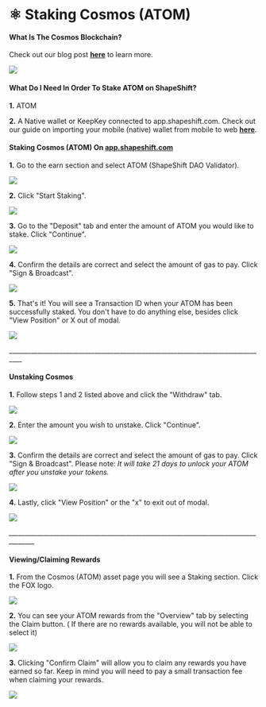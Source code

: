 # ⚛ Staking Cosmos (ATOM)

#### What Is The Cosmos Blockchain?

Check out our blog post [**here**](https://medium.com/@ShapeShift.com/shapeshift-integrates-cosmos-functionality-for-native-wallet-users-6974c03086ad) to learn more.

![](<../../.gitbook/assets/image (30) (1).png>)

#### What Do I Need In Order To Stake ATOM on ShapeShift?

**1.** ATOM

**2.** A Native wallet or KeepKey connected to app.shapeshift.com. Check out our guide on importing your mobile (native) wallet from mobile to web [**here**](https://app.gitbook.com/s/72REb8nWCxIowqCRZG08/help-desk/app.shapeshift/import-your-seed-phrase-from-the-mobile-app-to-web).

#### Staking Cosmos (ATOM) On [**app.shapeshift.com**](https://app.shapeshift.com/dashboard)

**1.** Go to the earn section and select ATOM (ShapeShift DAO Validator).

![](<../../.gitbook/assets/image (105).png>)

**2.** Click "Start Staking".

![](<../../.gitbook/assets/image (47) (1).png>)

**3.** Go to the "Deposit" tab and enter the amount of ATOM you would like to stake. Click "Continue".

![](<../../.gitbook/assets/image (47).png>)

**4.** Confirm the details are correct and select the amount of gas to pay. Click "Sign & Broadcast".

![](<../../.gitbook/assets/image (19).png>)

**5.** That's it! You will see a Transaction ID when your ATOM has been successfully staked. You don't have to do anything else, besides click "View Position" or X out of modal.

![](../../.gitbook/assets/image.png)

\_\_\_\_\_\_\_\_\_\_\_\_\_\_\_\_\_\_\_\_\_\_\_\_\_\_\_\_\_\_\_\_\_\_\_\_\_\_\_\_\_\_\_\_\_\_\_\_\_\_\_\_\_\_\_\_\_\_\_\_\_\_\_\_\_\_\_\_\_\_\_\_\_\_\_\_\_\_\_\_\_\_

#### Unstaking Cosmos

**1.** Follow steps 1 and 2 listed above and click the "Withdraw" tab.

![](<../../.gitbook/assets/image (32).png>)

**2.** Enter the amount you wish to unstake. Click "Continue".

![](<../../.gitbook/assets/image (30).png>)

**3.** Confirm the details are correct and select the amount of gas to pay. Click "Sign & Broadcast". Please note: _It will take 21 days to unlock your ATOM after you unstake your tokens._

__![](<../../.gitbook/assets/image (33).png>)__

**4.** Lastly, click "View Position" or the "x" to exit out of modal.

![](<../../.gitbook/assets/image (15).png>)

_\_\_\_\_\_\_\_\_\_\_\_\_\_\_\_\_\_\_\_\_\_\_\_\_\_\_\_\_\_\_\_\_\_\_\_\_\_\_\_\_\_\_\_\_\_\_\_\_\_\_\_\_\_\_\_\_\_\_\_\_\_\_\_\_\_\_\_\_\_\_\_\_\_\_\_\_\_\_\_\_\_\_\_\_\_\__

#### Viewing/Claiming Rewards

**1.** From the Cosmos (ATOM) asset page you will see a Staking section. Click the FOX logo.

![](<../../.gitbook/assets/image (214).png>)

**2.** You can see your ATOM rewards from the "Overview" tab by selecting the Claim button. ( If there are no rewards available, you will not be able to select it)

![](<../../.gitbook/assets/image (25).png>)

**3.** Clicking "Confirm Claim" will allow you to claim any rewards you have earned so far. Keep in mind you will need to pay a small transaction fee when claiming your rewards.

![](<../../.gitbook/assets/image (27).png>)
